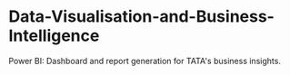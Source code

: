 # Data-Visualisation-and-Business-Intelligence
Power BI: Dashboard and report generation for  TATA's business insights.
